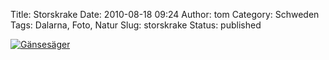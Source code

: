 Title: Storskrake
Date: 2010-08-18 09:24
Author: tom
Category: Schweden
Tags: Dalarna, Foto, Natur
Slug: storskrake
Status: published

[![Gänsesäger](http://www.fiket.de/pic/storskrake_s.jpg "Gänsesäger")](http://www.fiket.de/pic/storskrake_l.jpg)

